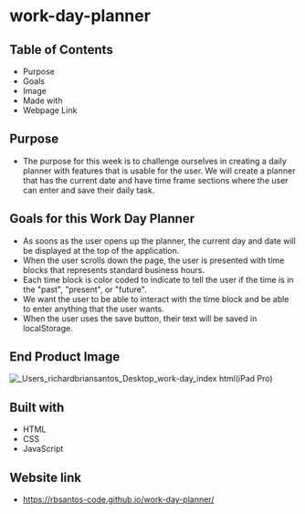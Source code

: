 # work-day-planner

## Table of Contents
* Purpose
* Goals
* Image
* Made with
* Webpage Link

## Purpose
* The purpose for this week is to challenge ourselves in creating a daily planner with features that is usable for the user. We will create a planner that has the current date and have time frame sections where the user can enter and save their daily task.

## Goals for this Work Day Planner
* As soons as the user opens up the planner, the current day and date will be displayed at the top of the application.
* When the user scrolls down the page, the user is presented with time blocks that represents standard business hours.
* Each time block is color coded to indicate to tell the user if the time is in the "past", "present", or "future".
* We want the user to be able to interact with the time block and be able to enter anything that the user wants.
* When the user uses the save button, their text will be saved in localStorage.

## End Product Image
![_Users_richardbriansantos_Desktop_work-day_index html(iPad Pro)](https://user-images.githubusercontent.com/77135925/110227511-f7658680-7ead-11eb-8e05-931928f89b86.png)



## Built with 
* HTML 
* CSS
* JavaScript

## Website link 
* https://rbsantos-code.github.io/work-day-planner/

